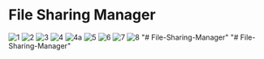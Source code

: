 # File Sharing Manager

![1](https://github.com/user-attachments/assets/f6195e6f-596e-4fac-9b70-e2419fcd5251)
![2](https://github.com/user-attachments/assets/227f2168-782e-49ed-8524-68e86f24ad25)
![3](https://github.com/user-attachments/assets/f3c7883f-d69a-4b9a-9c2d-524ad1b71b00)
![4](https://github.com/user-attachments/assets/970a7287-4ece-4cc5-8779-65e9f07e7e94)
![4a](https://github.com/user-attachments/assets/1f3e4a63-902c-42fa-8ed9-526a3e1195d0)
![5](https://github.com/user-attachments/assets/47324c1d-f23b-476e-88ca-abccd501a633)
![6](https://github.com/user-attachments/assets/3561d0d5-290a-4992-9878-86e29f922f6e)
![7](https://github.com/user-attachments/assets/eee2bb04-1d1f-4d17-8052-0b7d709b5d6e)
![8](https://github.com/user-attachments/assets/83a488ea-a188-4483-95cb-f37d41c9c249)
"# File-Sharing-Manager" 
"# File-Sharing-Manager" 
